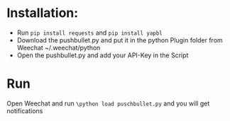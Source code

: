 Installation:
====

* Run ``pip install requests`` and ``pip install yapbl``
* Download the pushbullet.py and put it in the python Plugin folder from
Weechat ~/.weechat/python
* Open the pushbullet.py and add your API-Key in the Script

Run
====
Open Weechat and run ``\python load puschbullet.py`` and you will get notifications
